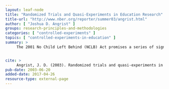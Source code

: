 ```yaml
---
layout: leaf-node
title: "Randomized Trials and Quasi-Experiments in Education Research"
title-url: "http://www.nber.org/reporter/summer03/angrist.html"
author: [ "Joshua D. Angrist" ]
groups: research-principles-and-methodologies
categories: [ "controlled-experiments" ]
topics: [ "controlled-experiments-in-education" ]
summary: >
     The 2001 No Child Left Behind (NCLB) Act promises a series of significant reforms. The hope is that these reforms will jump-start under-performing American schools. Most public discussion of the Act has focused on the mandate for test-based school accountability and the federal endorsements of charter schools and other forms of school choice. Other important provisions include changes in funding rules for states and a new emphasis on reading instruction. The NCLB Act also repeatedly calls for education policy to rely on a foundation of scientifically based research. Although this appears to be a bland technical statement, it strikes me as potentially at least as significant as other components of the Act.


cite: >
     Angrist, J. D. (2003). Randomized trials and quasi-experiments in education research. NBER Reporter Online, (Summer 2003), 11-14.
pub-date: 2003-06-20
added-date: 2017-04-26
resource-type: external-page
---
```

